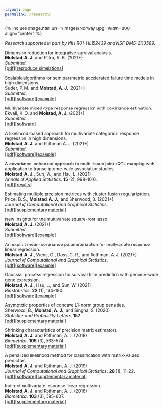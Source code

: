 ```yaml
---
layout: page
permalink: /research/
---
```


{% include image.html url="/images/Norway1.jpg" width=800 align="center" %}


*Research supported in part by NIH R01-HL152439 and NSF DMS-2113589.*

<!-- Binned multinomial regression for integrative classification with
application to cell type annotation. <br>
Motwani, K., Bacher, R., and **Molstad, A. J.**, (2021+) <br>
*Submitted.* <br>  

A convex-nonconvex strategy for grouped variable selection. <br>
Liu, X., **Molstad, A. J.**, and Chi. E. C. (2021+) <br>
*Submitted*. <br>

Conditional probability tensor decompositions for
multivariate categorical response regression. <br>
**Molstad, A. J.** and Xin, Z. (2021+)<br>
*Submitted*. <br>
 -->
Dimension reduction for integrative survival analysis. <br>
**Molstad, A. J.** and Patra, R. K. (2021+)<br>
*Submitted*. <br>
[[pdf](https://arxiv.org/abs/2108.02143)][[reproduce simulations](https://github.com/ajmolstad/IntegrativeCox)]<br>

Scalable algorithms for semiparametric accelerated failure time models in high dimensions.<br>
Suder, P. M. and **Molstad, A. J.** (2021+) <br>
*Submitted*. <br>
[[pdf](https://arxiv.org/abs/2104.01707)][[software](https://github.com/ajmolstad/penAFT)][[example](/docs/penAFT_Example.html)]<br>

Multivariate mixed-type response regression with covariance estimation. <br>
Ekvall, K. O. and **Molstad, A. J.** (2021+)<br>
*Submitted*.  <br>
[[pdf](https://koekvall.github.io/files/mixed_type.pdf)][[software](https://github.com/koekvall/lvmmr)]<br>

A likelihood-based approach for multivariate categorical response regression in high dimensions. <br>
**Molstad, A. J.** and Rothman A. J. (2021+)<br>
*Submitted*.  <br>
[[pdf](https://arxiv.org/abs/2007.07953)][[software](https://github.com/ajmolstad/BvCategorical)][[example](/docs/BvCategorical_Example.html)] <br>


A covariance-enhanced approach to multi-tissue joint eQTL mapping with application to transcriptome-wide association studies.  <br>
**Molstad, A. J.**, Sun, W., and Hsu, L. (2021)<br>
*Annals of Applied Statistics*.  **15** (2), 998-1016.<br>
[[pdf](https://projecteuclid.org/journals/annals-of-applied-statistics/volume-15/issue-2/A-covariance-enhanced-approach-to-multitissue-joint-eQTL-mapping-with/10.1214/20-AOAS1432.short)][[results](https://github.com/ajmolstad/MTeQTLResults)] <br>

Estimating multiple precision matrices with cluster fusion regularization. <br>
Price, B. S., **Molstad, A. J.**, and Sherwood, B. (2021+)<br>
*Journal of Computational and Graphical Statistics*.  <br>
[[pdf](https://www.tandfonline.com/doi/pdf/10.1080/10618600.2021.1874963?casa_token=stoGAjrlYbUAAAAA:YQArJJxGutWxREoX509u0yGiEgMrtk-fYaR-B2iPSCkG6o_E5vHay7QreuGHtjsCrqBHImDwKI7T)][[supplementary material](https://ndownloader.figstatic.com/files/26117444)]<br>


New insights for the multivariate square-root lasso. <br>
**Molstad, A. J.** (2021+)<br>
*Submitted*.  <br>
[[pdf](https://arxiv.org/pdf/1909.05041)][[software](https://github.com/ajmolstad/MSRL)][[example](/docs/MSRL_Example.html)] <br>


An explicit mean-covariance parameterization for multivariate response linear regression. <br>
**Molstad, A. J.**, Weng, G., Doss, C. R., and Rothman, A. J. (2021+)<br>
*Journal of Computational and Graphical Statistics*.  <br>
[[pdf](hhttps://www.tandfonline.com/doi/pdf/10.1080/10618600.2020.1853551?casa_token=dQzCJAFc1ZoAAAAA:Uaq0GRdBijyS7kavHT9njRKCFqCvnE-XBddXiI_w8BAEf0ZCllJVy_ALwrcXpGxSJSKcdS4i7P_q)][[software](https://github.com/ajmolstad/MCMVR)][[example](/docs/MCMVR_Example.html)]<br>


Gaussian process regression for survival time prediction with genome-wide gene expression. <br>
**Molstad, A. J.**, Hsu, L., and Sun, W. (2021) <br>
*Biostatistics*.  **22** (1), 164-180. <br>
[[pdf](https://academic.oup.com/biostatistics/advance-article/doi/10.1093/biostatistics/kxz023/5530981)][[software](https://github.com/ajmolstad/SurvGPR)][[example](/docs/SurvGPR_Example.html)]<br> 


Asymptotic properties of concave L1-norm group penalties.  <br>
Sherwood, B., **Molstad, A. J.**, and Singha, S. (2020)<br>
*Statistics and Probability Letters*. **157** <br>
[[pdf](https://www.sciencedirect.com/science/article/pii/S0167715219302779)][[supplementary material](https://www.sciencedirect.com/science/article/pii/S0167715219302779#appSB)] <br>


Shrinking characteristics of precision matrix estimators. <br>
**Molstad, A. J.** and Rothman, A. J. (2018) <br>
*Biometrika*. **105** (3), 563-574. <br>
[[pdf](https://academic.oup.com/biomet/article/105/3/563/4994725?guestAccessKey=34dcd085-e992-4398-a8f9-a56cb3ac9207)][[supplementary material](https://academic.oup.com/biomet/article/105/3/563/4994725?guestAccessKey=34dcd085-e992-4398-a8f9-a56cb3ac9207#supplementary-data)]<br>


A penalized likelihood method for classification with matrix-valued predictors. <br>
**Molstad, A. J.**  and Rothman, A. J. (2019)<br>
*Journal of Computational and Graphical Statistics*. **28** (1), 11-22. <br>
[[pdf](https://www.tandfonline.com/doi/full/10.1080/10618600.2018.1476249)][[software](https://github.com/ajmolstad/MatrixLDA)][[supplementary material](https://www.tandfonline.com/doi/suppl/10.1080/10618600.2018.1476249?scroll=top)] <br>

Indirect multivariate response linear regression. <br>
**Molstad, A. J.** and Rothman, A. J. (2016) <br>
*Biometrika*. **103** (3), 595-607.<br>
[[pdf](https://academic.oup.com/biomet/article-abstract/103/3/595/1744444/Indirect-multivariate-response-linear-regression?redirectedFrom=fulltext)][[supplementary material](https://academic.oup.com/biomet/article/103/3/595/1744444#supplementary-data)]<br>